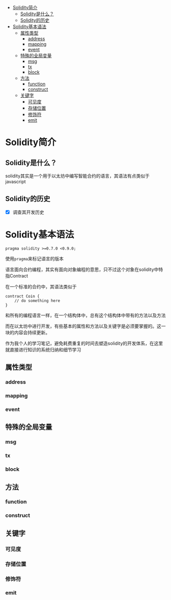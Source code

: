 - [Solidity简介](#solidity简介)
  - [Solidity是什么？](#solidity是什么)
  - [Solidity的历史](#solidity的历史)
- [Solidity基本语法](#solidity基本语法)
  - [属性类型](#属性类型)
    - [address](#address)
    - [mapping](#mapping)
    - [event](#event)
  - [特殊的全局变量](#特殊的全局变量)
    - [msg](#msg)
    - [tx](#tx)
    - [block](#block)
  - [方法](#方法)
    - [function](#function)
    - [construct](#construct)
  - [关键字](#关键字)
    - [可见度](#可见度)
    - [存储位置](#存储位置)
    - [修饰符](#修饰符)
    - [emit](#emit)

# Solidity简介
## Solidity是什么？
solidity其实是一个用于以太坊中编写智能合约的语言，其语法有点类似于javascript
## Solidity的历史
- [x] 调查其开发历史
# Solidity基本语法
```
pragma solidity >=0.7.0 <0.9.0;
```
使用`pragma`来标记语言的版本

语言面向合约编程，其实有面向对象编程的意思，只不过这个对象在solidity中特指Contract

在一个标准的合约中，其语法类似于

```
contract Coin {
    // do something here
}
```

和所有的编程语言一样，在一个结构体中，总有这个结构体中带有的方法以及方法

而在以太坊中进行开发，有些基本的属性和方法以及关键字是必须要掌握的。这一块的内容会持续更新。

作为我个人的学习笔记，避免耗费重复的时间去塑造solidity的开发体系，在这里就直接进行知识的系统归纳和细节学习
## 属性类型
### address
### mapping
### event

## 特殊的全局变量
### msg
### tx
### block

## 方法
### function
### construct

## 关键字
### 可见度
### 存储位置
### 修饰符
### emit
